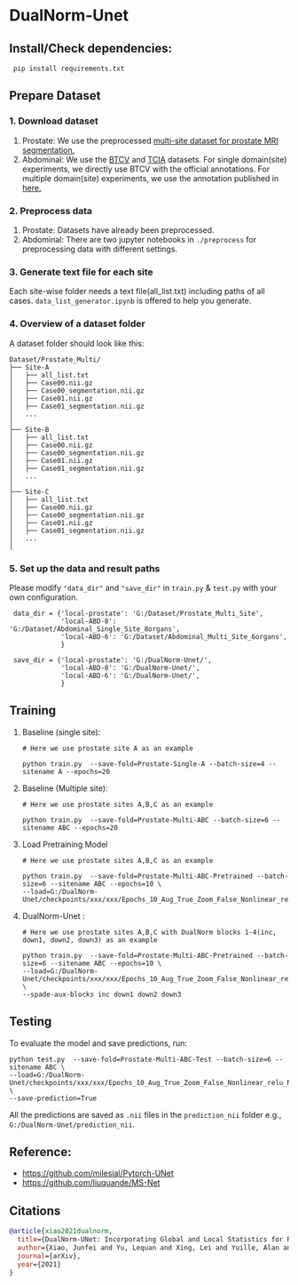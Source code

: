 # DualNorm-Unet


## Install/Check dependencies:
   ```shell
    pip install requirements.txt
   ```
## Prepare Dataset
### 1. Download dataset
1. Prostate: We use the preprocessed [multi-site dataset for prostate MRI segmentation.](https://liuquande.github.io/SAML/)
2. Abdominal: We use the [BTCV](https://www.synapse.org/#!Synapse:syn3193805/wiki/89480) and [TCIA](https://wiki.cancerimagingarchive.net/display/Public/Pancreas-CT) datasets. 
For single domain(site) experiments, we directly use BTCV with the official annotations.
For multiple domain(site) experiments, we use the annotation published in [here.](https://zenodo.org/record/1169361#.YFqGYK_0lm_)

### 2. Preprocess data
1. Prostate: Datasets have already been preprocessed.
2. Abdominal: There are two jupyter notebooks in `./preprocess` for preprocessing data with different settings.
### 3. Generate text file for each site
Each site-wise folder needs a text file(all_list.txt) including paths of all cases.
`data_list_generator.ipynb` is offered to help you generate.

### 4. Overview of a dataset folder
A dataset folder should look like this:

    Dataset/Prostate_Multi/
    ├── Site-A
    │   ├── all_list.txt
    │   ├── Case00.nii.gz
    │   ├── Case00_segmentation.nii.gz
    │   ├── Case01.nii.gz
    │   ├── Case01_segmentation.nii.gz
    │   ...
    │
    ├── Site-B
    │   ├── all_list.txt
    │   ├── Case00.nii.gz
    │   ├── Case00_segmentation.nii.gz
    │   ├── Case01.nii.gz
    │   ├── Case01_segmentation.nii.gz
    │   ...
    │
    ├── Site-C
    │   ├── all_list.txt
    │   ├── Case00.nii.gz
    │   ├── Case00_segmentation.nii.gz
    │   ├── Case01.nii.gz
    │   ├── Case01_segmentation.nii.gz
    │   ...
    │
### 5. Set up the data and result paths 
Please modify `"data_dir"` and `"save_dir"` in `train.py` & `test.py` with your own configuration.
   ```shell
    data_dir = {'local-prostate': 'G:/Dataset/Prostate_Multi_Site',
                'local-ABD-8': 'G:/Dataset/Abdominal_Single_Site_8organs',
                'local-ABD-6': 'G:/Dataset/Abdominal_Multi_Site_6organs',
                }

    save_dir = {'local-prostate': 'G:/DualNorm-Unet/',
                'local-ABD-8': 'G:/DualNorm-Unet/',
                'local-ABD-6': 'G:/DualNorm-Unet/',
                }
   ```

## Training
1. Baseline (single site): 
    
   ```shell
   # Here we use prostate site A as an example
   
   python train.py  --save-fold=Prostate-Single-A --batch-size=4 --sitename A --epochs=20
   ```
2. Baseline (Multiple site): 
    
   ```shell
   # Here we use prostate sites A,B,C as an example
   
   python train.py  --save-fold=Prostate-Multi-ABC --batch-size=6 --sitename ABC --epochs=20
   ```
3. Load Pretraining Model
   ```shell
   # Here we use prostate sites A,B,C as an example
   
   python train.py  --save-fold=Prostate-Multi-ABC-Pretrained --batch-size=6 --sitename ABC --epochs=10 \
   --load=G:/DualNorm-Unet/checkpoints/xxx/xxx/Epochs_10_Aug_True_Zoom_False_Nonlinear_relu_Norm_BN
   ```
3. DualNorm-Unet : 
    
   ```shell
   # Here we use prostate sites A,B,C with DualNorm blocks 1-4(inc, down1, down2, down3) as an example
   
   python train.py  --save-fold=Prostate-Multi-ABC-Pretrained --batch-size=6 --sitename ABC --epochs=10 \
   --load=G:/DualNorm-Unet/checkpoints/xxx/xxx/Epochs_10_Aug_True_Zoom_False_Nonlinear_relu_Norm_BN \
   --spade-aux-blocks inc down1 down2 down3
   ```
   
## Testing

To evaluate the model and save predictions, run:
   ```shell
   python test.py  --save-fold=Prostate-Multi-ABC-Test --batch-size=6 --sitename ABC \
   --load=G:/DualNorm-Unet/checkpoints/xxx/xxx/Epochs_10_Aug_True_Zoom_False_Nonlinear_relu_Norm_BN \
   --save-prediction=True
   ```
   All the predictions are saved as `.nii` files in the `prediction_nii` folder e.g., `G:/DualNorm-Unet/prediction_nii`.
   
   
## Reference:
- https://github.com/milesial/Pytorch-UNet
- https://github.com/liuquande/MS-Net
 
## Citations

```bibtex
@article{xiao2021dualnorm,
  title={DualNorm-UNet: Incorporating Global and Local Statistics for Robust Medical Image Segmentation},
  author={Xiao, Junfei and Yu, Lequan and Xing, Lei and Yuille, Alan and Zhou, Yuyin},
  journal={arXiv},
  year={2021}
}
```
